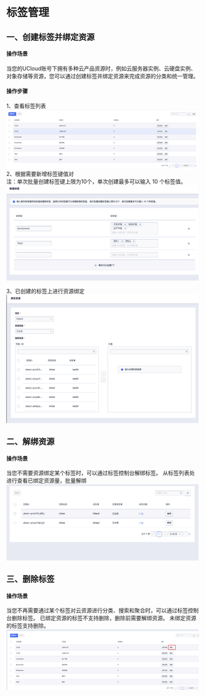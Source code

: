 # 标签管理

## 一、创建标签并绑定资源
#### 操作场景
当您的UCloud账号下拥有多种云产品资源时，例如云服务器实例、云硬盘实例、对象存储等资源，您可以通过创建标签并绑定资源来完成资源的分类和统一管理。
#### 操作步骤
1、查看标签列表
![](/images/list.png)
2、根据需要新增标签键值对  
注：单次批量创建标签键上限为10个，单次创建最多可以输入 10 个标签值。
![](/images/create.png)

3、已创建的标签上进行资源绑定
![](/images/binding.png)

## 二、解绑资源
#### 操作场景
当您不需要资源绑定某个标签时，可以通过标签控制台解绑标签。
从标签列表处进行查看已绑定资源量，批量解绑
![](/images/resource.png)
## 三、删除标签

#### 操作场景
当您不再需要通过某个标签对云资源进行分类、搜索和聚合时，可以通过标签控制台删除标签。
已绑定资源的标签不支持删除，删除前需要解绑资源。
未绑定资源的标签支持删除。
![](/images/delete.png)
